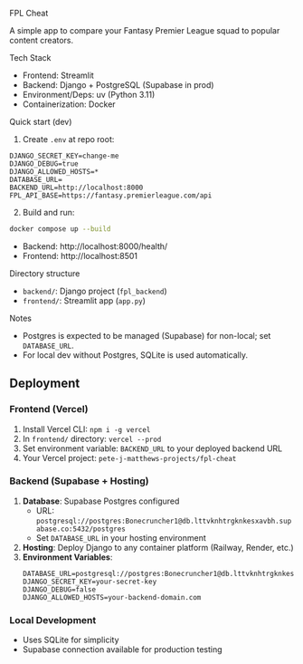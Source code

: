 FPL Cheat

A simple app to compare your Fantasy Premier League squad to popular content creators.

Tech Stack
- Frontend: Streamlit
- Backend: Django + PostgreSQL (Supabase in prod)
- Environment/Deps: uv (Python 3.11)
- Containerization: Docker

Quick start (dev)

1) Create `.env` at repo root:

```
DJANGO_SECRET_KEY=change-me
DJANGO_DEBUG=true
DJANGO_ALLOWED_HOSTS=*
DATABASE_URL=
BACKEND_URL=http://localhost:8000
FPL_API_BASE=https://fantasy.premierleague.com/api
```

2) Build and run:

```bash
docker compose up --build
```

- Backend: http://localhost:8000/health/
- Frontend: http://localhost:8501

Directory structure
- `backend/`: Django project (`fpl_backend`)
- `frontend/`: Streamlit app (`app.py`)

Notes
- Postgres is expected to be managed (Supabase) for non-local; set `DATABASE_URL`.
- For local dev without Postgres, SQLite is used automatically.

## Deployment

### Frontend (Vercel)
1. Install Vercel CLI: `npm i -g vercel`
2. In `frontend/` directory: `vercel --prod`
3. Set environment variable: `BACKEND_URL` to your deployed backend URL
4. Your Vercel project: `pete-j-matthews-projects/fpl-cheat`

### Backend (Supabase + Hosting)
1. **Database**: Supabase Postgres configured
   - URL: `postgresql://postgres:Bonecruncher1@db.lttvknhtrgknkesxavbh.supabase.co:5432/postgres`
   - Set `DATABASE_URL` in your hosting environment
2. **Hosting**: Deploy Django to any container platform (Railway, Render, etc.)
3. **Environment Variables**:
   ```
   DATABASE_URL=postgresql://postgres:Bonecruncher1@db.lttvknhtrgknkesxavbh.supabase.co:5432/postgres
   DJANGO_SECRET_KEY=your-secret-key
   DJANGO_DEBUG=false
   DJANGO_ALLOWED_HOSTS=your-backend-domain.com
   ```

### Local Development
- Uses SQLite for simplicity
- Supabase connection available for production testing

